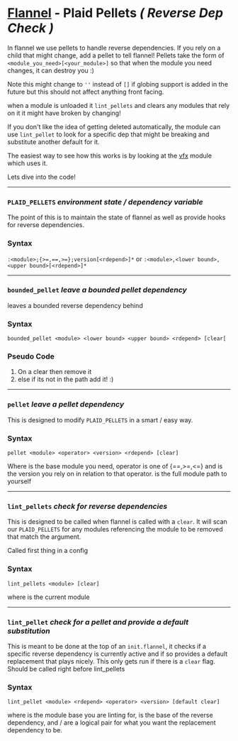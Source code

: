 # [Flannel][readme-md] - Plaid Pellets *( Reverse Dep Check )*

In flannel we use pellets to handle reverse dependencies. If you rely on a child that might change, add a pellet to tell flannel! Pellets take the form of `<module_you_need>[<your_module>]` so that when the module you need changes, it can destroy you :)

Note this might change to `''` instead of `[]` if globing support is added in the future but this should not affect anything front facing.

when a module is unloaded it `lint_pellets` and clears any modules that rely on it it might have broken by changing!

If you don't like the idea of getting deleted automatically, the module can use `lint_pellet` to look for a specific dep that might be breaking and substitute another default for it.

The easiest way to see how this works is by looking at the [vfx][vfx-readme] module which uses it.

Lets dive into the code!

---

### `PLAID_PELLETS` *environment state / dependency variable*

The point of this is to maintain the state of flannel as well as provide hooks for reverse dependencies. 

### Syntax

`:<module>;{>=,==,>=};version[<rdepend>]*`
or
`:<module>,<lower bound>,<upper bound>[<rdepend>]*`

---

### `bounded_pellet` *leave a bounded pellet dependency*
 
leaves a bounded reverse dependency behind

### Syntax

`bounded_pellet <module> <lower bound> <upper bound> <rdepend> [clear[`

### Pseudo Code

1. On a clear then remove it
2. else if its not in the path add it! :)
---

### `pellet` *leave a pellet dependency*

This is designed to modify `PLAID_PELLETS` in a smart / easy way.

### Syntax

`pellet <module> <operator> <version> <rdepend> [clear]`

Where <module> is the base module you need, operator is one of {==,>=,<=} and <version> is the version you rely on in relation to that operator. <rdepend> is the full module path to yourself

---

### `lint_pellets` *check for reverse dependencies*

This is designed to be called when flannel is called with a `clear`. It will scan our `PLAID_PELLETS` for any modules referencing the module to be removed that match the argument.

Called first thing in a config

### Syntax

`lint_pellets <module> [clear]`

where *<module>* is the current module

---

### `lint_pellet` *check for a pellet and provide a default substitution*

This is meant to be done at the top of an `init.flannel`, it checks if a specific reverse dependency is currently active and if so provides a default replacement that plays nicely. This only gets run if there is a `clear` flag. Should be called right before lint_pellets

### Syntax

`lint_pellet <module> <rdepend> <operator> <version> [default clear]`

where <module> is the module base you are linting for, <rdepend> is the base of the reverse dependency, and <operator> / <version> are a logical pair for what you want the replacement dependency to be.

[vfx-readme]: ../../vfx/README.md "Vfx Prototype Module"
[readme-md]: ../../README.md "Flannel Readme"